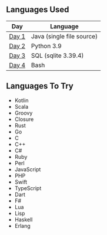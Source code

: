 ## Languages Used

| Day             | Language                  |
|-----------------|---------------------------|
| [Day 1](day-01) | Java (single file source) |
| [Day 2](day-02) | Python 3.9                |
| [Day 3](day-03) | SQL (sqlite 3.39.4)       |
| [Day 4](day-04) | Bash                      |

## Languages To Try

- Kotlin
- Scala
- Groovy
- Closure
- Rust
- Go
- C
- C++
- C#
- Ruby
- Perl
- JavaScript
- PHP
- Swift
- TypeScript
- Dart
- F#
- Lua
- Lisp
- Haskell
- Erlang
